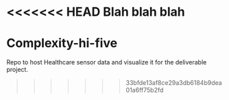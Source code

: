 <<<<<<< HEAD
Blah blah blah
=======
# Complexity-hi-five
Repo to host Healthcare sensor data and visualize it for the deliverable project.
>>>>>>> 33bfde13af8ce29a3db6184b9dea01a6ff75b2fd
